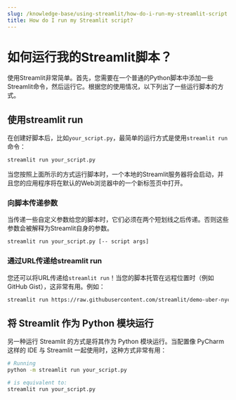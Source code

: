 ```yaml
---
slug: /knowledge-base/using-streamlit/how-do-i-run-my-streamlit-script
title: How do I run my Streamlit script?
---
```


# 如何运行我的Streamlit脚本？

使用Streamlit非常简单。首先，您需要在一个普通的Python脚本中添加一些Streamlit命令，然后运行它。根据您的使用情况，以下列出了一些运行脚本的方式。

## 使用streamlit run

在创建好脚本后，比如`your_script.py`，最简单的运行方式是使用`streamlit run`命令：

```bash
streamlit run your_script.py
```

当您按照上面所示的方式运行脚本时，一个本地的Streamlit服务器将会启动，并且您的应用程序将在默认的Web浏览器中的一个新标签页中打开。

### 向脚本传递参数

当传递一些自定义参数给您的脚本时，它们必须在两个短划线之后传递。否则这些参数会被解释为Streamlit自身的参数。

```bash
streamlit run your_script.py [-- script args]
```

### 通过URL传递给streamlit run

您还可以将URL传递给`streamlit run`！当您的脚本托管在远程位置时（例如GitHub Gist），这非常有用。例如：

```bash
streamlit run https://raw.githubusercontent.com/streamlit/demo-uber-nyc-pickups/master/streamlit_app.py
```

## 将 Streamlit 作为 Python 模块运行

另一种运行 Streamlit 的方式是将其作为 Python 模块运行。当配置像 PyCharm 这样的 IDE 与 Streamlit 一起使用时，这种方式非常有用：

```bash
# Running
python -m streamlit run your_script.py
```

```bash
# is equivalent to:
streamlit run your_script.py
```